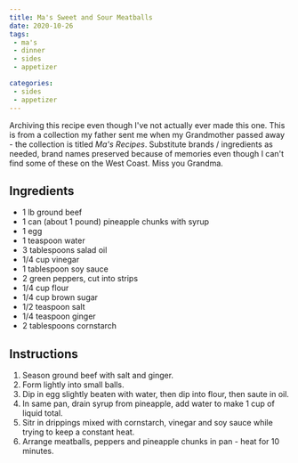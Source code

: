 ```yaml
---
title: Ma's Sweet and Sour Meatballs
date: 2020-10-26
tags: 
 - ma's
 - dinner
 - sides
 - appetizer

categories:
 - sides
 - appetizer
---
```


Archiving this recipe even though I've not actually ever made this one. This is from a collection my father sent me when my Grandmother passed away - the collection is titled _Ma's Recipes_. Substitute brands / ingredients as needed, brand names preserved because of memories even though I can't find some of these on the West Coast. Miss you Grandma.

## Ingredients
 * 1 lb ground beef
 * 1 can (about 1 pound) pineapple chunks with syrup
 * 1 egg
 * 1 teaspoon water
 * 3 tablespoons salad oil
 * 1/4 cup vinegar
 * 1 tablespoon soy sauce
 * 2 green peppers, cut into strips
 * 1/4 cup flour
 * 1/4 cup brown sugar
 * 1/2 teaspoon salt
 * 1/4 teaspoon ginger
 * 2 tablespoons cornstarch

## Instructions

1. Season ground beef with salt and ginger.
2. Form lightly into small balls.
3. Dip in egg slightly beaten with water, then dip into flour, then saute in oil.
4. In same pan, drain syrup from pineapple, add water to make 1 cup of liquid total.
5. Sitr in drippings mixed with cornstarch, vinegar and soy sauce while trying to keep a constant heat.
6. Arrange meatballs, peppers and pineapple chunks in pan - heat for 10 minutes.


